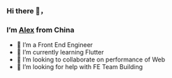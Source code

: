 ### Hi there 👋，
### I’m [Alex](http://alexshan.com/) from China

<!--
**AlexShan2008/AlexShan2008** is a ✨ _special_ ✨ repository because its `README.md` (this file) appears on your GitHub profile.

Here are some ideas to get you started:
-->

- 🔭 I’m a Front End Engineer
- 🌱 I’m currently learning Flutter
- 👯 I’m looking to collaborate on performance of Web
- 🤔 I’m looking for help with FE Team Building

<!--
- 💬 Ask me about ...
- 📫 How to reach me: ...
- 😄 Pronouns: ...
- ⚡ Fun fact: ...
-->
